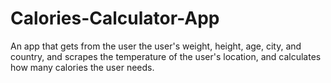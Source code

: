 # Calories-Calculator-App
An app that gets from the user the user's weight, height, age, city, and country, and scrapes the temperature of the user's location, and calculates how many calories the user needs.
